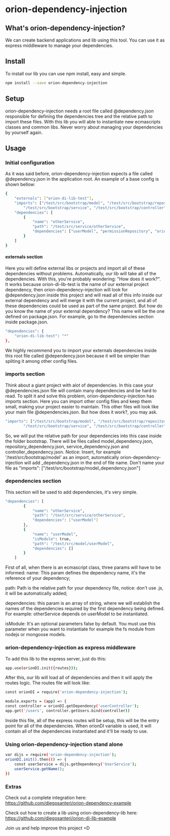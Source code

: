 # orion-dependency-injection

## What's orion-dependency-injection?

We can create backend applications and lib using this tool. You can use it as express middleware to manage your dependencies.

## Install

To install our lib you can use npm install, easy and simple.

```sh
npm install --save orion-dependency-injection
```

## Setup

orion-dependency-injection needs a root file called @dependency.json responsible for defining the dependencies tree and the relative path to import these files. With this lib you will able to instantiate new ecmascripts classes and common libs. Never worry about managing your dependencies by yourself again.

## Usage

### Initial configuration
As it was said before, orion-dependency-injection expects a file called @dependency.json in the application root. An example of a base config is shown bellow:

```sh
{
    "externals": ["orion-di-lib-test"],
    "imports": ["/test/src/bootstrap/model", "/test/src/bootstrap/repository", 
        "/test/src/bootstrap/service", "/test/src/bootstrap/controller"],
    "dependencies": [
        {
            "name": "otherService",
            "path": "/test/src/service/otherService",
            "dependencies": ["userModel", "permissionRepository", "orionDiLibExample"]
        }
    ]
}
```

#### externals section
Here you will define external libs or projects and import all of these dependencies without problems. Automatically, our lib will take all of the dependencies. With this, you're probably wondering: "How does it work?". It works because orion-di-lib-test is the name of our external project dependency, then orion-dependency-injection will look for @dependency.json inside this project and will read all of this info inside our external dependency and will merge it with the current project, and all of these dependencies could be used as part of the same project. But how do you know the name of your external dependency? This name will be the one defined on package.json. For example, go to the dependencies section inside package.json.

```sh
"dependencies": {
    "orion-di-lib-test": "*"
},
```

We highly recommend you to import your externals dependencies inside this root file called @dependency.json because it will be simpler than spliting it among other config files.

### imports section

Think about a giant project with alot of dependencies. In this case your @dependencies.json file will contain many dependencies and be hard to read. To split it and solve this problem, orion-dependency-injection has imports section. Here you can import other config files and keep them small, making your project easier to maintain. This other files will look like your main file @dependencies.json. But how does it work?, you may ask.

```sh
"imports": ["/test/src/bootstrap/model", "/test/src/bootstrap/repository", 
        "/test/src/bootstrap/service", "/test/src/bootstrap/controller"],
```

So, we will put the relative path for your dependencies into this case inside the folder bootstrap. There will be files called model_dependency.json, repository_dependency.json, service_dependency.json and controller_dependency.json. Notice: Insert, for example '/test/src/bootstrap/model' as an import, automatically orion-dependency-injection will add _dependency.json in the end of file name. Don't name your file as "imports": ["/test/src/bootstrap/model_dependency.json"]


### dependencies section

This section will be used to add dependencies, it's very simple.

```sh
"dependencies": [
        {
            "name": "otherService",
            "path": "/test/src/service/otherService",
            "dependencies": ["userModel"]
        },
        {
            "name": "userModel",
            "isModule": true,
            "path": "/test/src/model/userModel",
            "dependencies": []
        }
    ]
```

First of all, when there is an ecmascript class, three params will have to be informed: 
name: This param defines the dependency name, it's the reference of your dependency;

path: Path is the relative path for your dependency file, notice: don't use .js, it will be automatically added; 

dependencies: this param is an array of string, where we will establish the names of the dependencies required by the first dependency being defined. For example: otherService depends on userModel to be instantiated.

isModule: It's an optional parameters false by default. You must use this parameter when you want to instantiate for example the fs module from nodejs or mongoose models.


### orion-dependency-injection as express middleware

To add this lib to the express server, just do this:

```sh
app.use(orionDI.init({routes}));
```

After this, our lib will load all of dependencies and then it will apply the routes logic. The routes file will look like:

```sh
const orionDI = require('orion-dependency-injection');

module.exports = (app) => {
const controller = orionDI.getDependency('userController');
app.get('/users', controller.getUsers.bind(controller))

```

Inside this file, all of the express routes will be setup, this will be the entry point for all of the dependencies. When  orionDI variable is used, it will contain all of the dependencies instantiated and it'll be ready to use.

### Using orion-dependency-injection stand alone

```sh
var dijs = require('orion-dependency-injection');
orionDI.init().then(() => {
    const userService = dijs.getDependency('UserService');
    userService.getName();
})
```

### Extras

Check out a complete integration here: 
https://github.com/diegosanteri/orion-dependency-example

Check out how to create a lib using orion-dependency-lib here: 
https://github.com/diegosanteri/orion-di-lib-example

Join us and help improve this project =D
